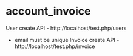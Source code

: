 # account_invoice

User create API - http://localhost/test.php/users
 - email must be unique 
Invoice create API - http://localhost/test.php/invoice
